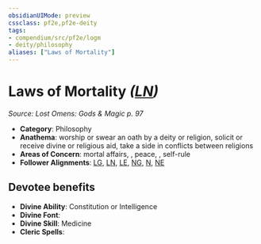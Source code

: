 ```yaml
---
obsidianUIMode: preview
cssclass: pf2e,pf2e-deity
tags:
- compendium/src/pf2e/logm
- deity/philosophy
aliases: ["Laws of Mortality"]
---
```

# Laws of Mortality *([LN](rules/traits/lawful-neutral-b1.md))*  
*Source: Lost Omens: Gods & Magic p. 97*  

- **Category**: Philosophy
- **Anathema**: worship or swear an oath by a deity or religion, solicit or receive divine or religious aid, take a side in conflicts between religions
- **Areas of Concern**: mortal affairs, , peace, , self-rule
- **Follower Alignments**: [LG](rules/traits/lawful-goo-b1.md), [LN](rules/traits/lawful-neutral-b1.md), [LE](rules/traits/lawful-evil-b1.md), [NG](rules/traits/neutral-good-b1.md), [N](rules/traits/neutral-b1.md), [NE](rules/traits/neutral-evil-b1.md)

## Devotee benefits

- **Divine Ability**: Constitution or Intelligence
- **Divine Font**: 
- **Divine Skill**: Medicine
- **Cleric Spells**: